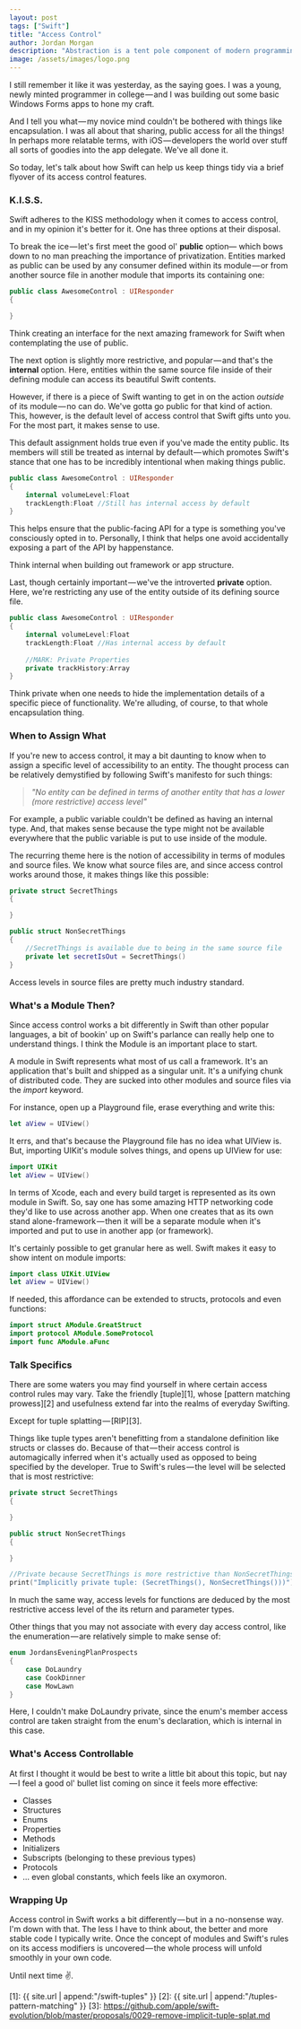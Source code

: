 ```yaml
---
layout: post
tags: ["Swift"]
title: "Access Control"
author: Jordan Morgan
description: "Abstraction is a tent pole component of modern programming. Swift's robust tooling for access control can help us enforce it."
image: /assets/images/logo.png
---
```

I still remember it like it was yesterday, as the saying goes. I was a young, newly minted programmer in college — and I was building out some basic Windows Forms apps to hone my craft.

And I tell you what — my novice mind couldn't be bothered with things like encapsulation. I was all about that sharing, public access for all the things! In perhaps more relatable terms, with iOS — developers the world over stuff all sorts of goodies into the app delegate. We've all done it.

So today, let's talk about how Swift can help us keep things tidy via a brief flyover of its access control features.

### K.I.S.S.

Swift adheres to the KISS methodology when it comes to access control, and in my opinion it's better for it. One has three options at their disposal.

To break the ice — let's first meet the good ol' **public** option— which bows down to no man preaching the importance of privatization. Entities marked as public can be used by any consumer defined within its module — or from another source file in another module that imports its containing one:
```swift
public class AwesomeControl : UIResponder  
{

}
```
Think creating an interface for the next amazing framework for Swift when contemplating the use of public.

The next option is slightly more restrictive, and popular — and that's the **internal** option. Here, entities within the same source file inside of their defining module can access its beautiful Swift contents.

However, if there is a piece of Swift wanting to get in on the action _outside_ of its module — no can do. We've gotta go public for that kind of action. This, however, is the default level of access control that Swift gifts unto you. For the most part, it makes sense to use.

This default assignment holds true even if you've made the entity public. Its members will still be treated as internal by default — which promotes Swift's stance that one has to be incredibly intentional when making things public.
```swift
public class AwesomeControl : UIResponder  
{  
    internal volumeLevel:Float  
    trackLength:Float //Still has internal access by default  
}
```
This helps ensure that the public-facing API for a type is something you've consciously opted in to. Personally, I think that helps one avoid accidentally exposing a part of the API by happenstance.

Think internal when building out framework or app structure.

Last, though certainly important — we've the introverted **private** option. Here, we're restricting any use of the entity outside of its defining source file.
```swift
public class AwesomeControl : UIResponder  
{  
    internal volumeLevel:Float  
    trackLength:Float //Has internal access by default
    
    //MARK: Private Properties  
    private trackHistory:Array  
}
```
Think private when one needs to hide the implementation details of a specific piece of functionality. We're alluding, of course, to that whole encapsulation thing.

### When to Assign What

If you're new to access control, it may a bit daunting to know when to assign a specific level of accessibility to an entity. The thought process can be relatively demystified by following Swift's manifesto for such things:

> _"_No entity can be defined in terms of another entity that has a lower (more restrictive) access level_"_

For example, a public variable couldn't be defined as having an internal type. And, that makes sense because the type might not be available everywhere that the public variable is put to use inside of the module.

The recurring theme here is the notion of accessibility in terms of modules and source files. We know what source files are, and since access control works around those, it makes things like this possible:
```swift
private struct SecretThings  
{

}

public struct NonSecretThings  
{  
    //SecretThings is available due to being in the same source file  
    private let secretIsOut = SecretThings()  
}
```

Access levels in source files are pretty much industry standard.

### What's a Module Then?

Since access control works a bit differently in Swift than other popular languages, a bit of bookin' up on Swift's parlance can really help one to understand things. I think the Module is an important place to start.

A module in Swift represents what most of us call a framework. It's an application that's built and shipped as a singular unit. It's a unifying chunk of distributed code. They are sucked into other modules and source files via the _import_ keyword.

For instance, open up a Playground file, erase everything and write this:
```swift
let aView = UIView()
```
It errs, and that's because the Playground file has no idea what UIView is. But, importing UIKit's module solves things, and opens up UIView for use:
```swift
import UIKit  
let aView = UIView()
```
In terms of Xcode, each and every build target is represented as its own module in Swift. So, say one has some amazing HTTP networking code they'd like to use across another app. When one creates that as its own stand alone-framework — then it will be a separate module when it's imported and put to use in another app (or framework).

It's certainly possible to get granular here as well. Swift makes it easy to show intent on module imports:
```swift
import class UIKit.UIView  
let aView = UIView()
```
If needed, this affordance can be extended to structs, protocols and even functions:
```swift
import struct AModule.GreatStruct  
import protocol AModule.SomeProtocol  
import func AModule.aFunc
```

### Talk Specifics

There are some waters you may find yourself in where certain access control rules may vary. Take the friendly [tuple][1], whose [pattern matching prowess][2] and usefulness extend far into the realms of everyday Swifting.

Except for tuple splatting — [RIP][3].

Things like tuple types aren't benefitting from a standalone definition like structs or classes do. Because of that — their access control is automagically inferred when it's actually used as opposed to being specified by the developer. True to Swift's rules — the level will be selected that is most restrictive:
```swift
private struct SecretThings  
{

}

public struct NonSecretThings  
{

}

//Private because SecretThings is more restrictive than NonSecretThings  
print("Implicitly private tuple: (SecretThings(), NonSecretThings()))")
```
In much the same way, access levels for functions are deduced by the most restrictive access level of the its return and parameter types.

Other things that you may not associate with every day access control, like the enumeration — are relatively simple to make sense of:
```swift
enum JordansEveningPlanProspects  
{  
    case DoLaundry  
    case CookDinner  
    case MowLawn   
}
```
Here, I couldn't make DoLaundry private, since the enum's member access control are taken straight from the enum's declaration, which is internal in this case.

### What's Access Controllable

At first I thought it would be best to write a little bit about this topic, but nay — I feel a good ol' bullet list coming on since it feels more effective:

* Classes
* Structures
* Enums
* Properties
* Methods
* Initializers
* Subscripts (belonging to these previous types)
* Protocols
* … even global constants, which feels like an oxymoron.

### Wrapping Up

Access control in Swift works a bit differently — but in a no-nonsense way. I'm down with that. The less I have to think about, the better and more stable code I typically write. Once the concept of modules and Swift's rules on its access modifiers is uncovered — the whole process will unfold smoothly in your own code.

Until next time ✌️.

[1]: {{ site.url | append:"/swift-tuples" }}
[2]: {{ site.url | append:"/tuples-pattern-matching" }}
[3]: https://github.com/apple/swift-evolution/blob/master/proposals/0029-remove-implicit-tuple-splat.md
